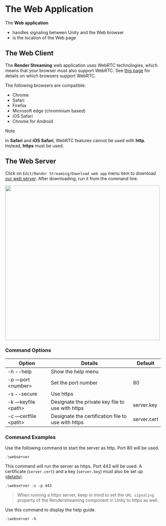 # The Web Application

The **Web application** 

- handles signaling between Unity and the Web browser
- is the location of the Web page 

## The Web Client

The **Render Streaming** web application uses WebRTC technologies, which means that your browser must also support WebRTC. See [this page](https://caniuse.com/#search=webrtc) for details on which browsers support WebRTC.

The following browsers are compatible:

- Chrome
- Safari
- Firefox
- Microsoft edge (chrominium based)
- iOS Safari
- Chrome for Android

> [!NOTE]
> In **Safari** and **iOS Safari**, WebRTC features cannot be used with **http**. Instead, **https** must be used.

## The Web Server

Click on `Edit/Render Streaming/Download web app` menu item to download [our web server](https://github.com/Unity-Technologies/UnityRenderStreaming/releases).
After downloading, run it from the command line.

<img src="../images/launch_webserver_explorer.png" width=500 align=center>

### Command Options

| Option                | Details 											 | Default	   |
| --------------------- | -------------------------------------------------- | ----------- |
| -h --help             | Show the help menu                                 |             |
| -p —port \<number\>   | Set the port number                                | 80          |
| -s --secure           | Use https                                          |             |
| -k —keyfile \<path\>  | Designate the private key file to use with https   | server.key  |
| -c —certfile \<path\> | Designate the certification file to use with https | server.cert |

### Command Examples

Use the following command to start the server as http. Port 80 will be used.

```shell
.\webserver
```

This command will run the server as https. Port 443 will be used. A certificate (`server.cert`) and a key (`server.key`) must also be set up ([details](../en/https.md)).

```shell
.\webserver -s -p 443
```
> When running a https server, keep in mind to set the `URL signaling` property of the Renderstreaming
> component in Unity to https as well.

Use this command to display the help guide. 

```shell
.\webserver -h
```
